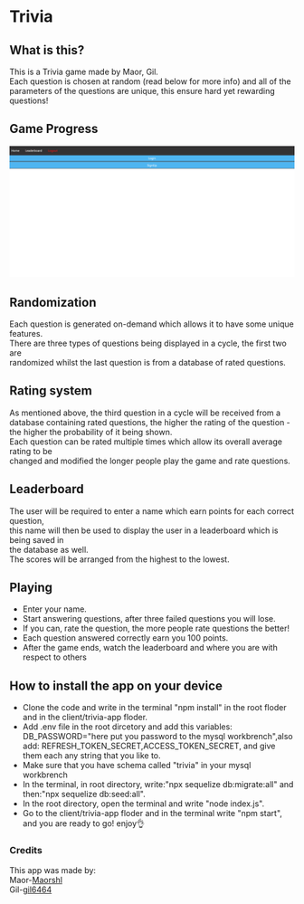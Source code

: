 # Trivia

## What is this?

This is a Trivia game made by Maor, Gil.\
Each question is chosen at random (read below for more info) and all of the parameters of the questions are unique, this ensure hard yet rewarding questions!

## Game Progress

![](./Client/trivia-app/public/ReadMeFiles/GameProgress.gif)

## Randomization

Each question is generated on-demand which allows it to have some unique features.\
There are three types of questions being displayed in a cycle, the first two are\
randomized whilst the last question is from a database of rated questions.

## Rating system

As mentioned above, the third question in a cycle will be received from a database containing rated questions, the higher the rating of the question - the higher the probability of it being shown. \
Each question can be rated multiple times which allow its overall average rating to be \
changed and modified the longer people play the game and rate questions.

## Leaderboard

The user will be required to enter a name which earn points for each correct question,\
this name will then be used to display the user in a leaderboard which is being saved in\
the database as well.\
The scores will be arranged from the highest to the lowest.

## Playing

- Enter your name.
- Start answering questions, after three failed questions you will lose.
- If you can, rate the question, the more people rate questions the better!
- Each question answered correctly earn you 100 points.
- After the game ends, watch the leaderboard and where you are with respect to others

## How to install the app on your device

- Clone the code and write in the terminal "npm install" in the root floder and in the client/trivia-app floder.
- Add .env file in the root dircetory and add this variables: DB_PASSWORD="here put you password to the mysql workbrench",also add: REFRESH_TOKEN_SECRET,ACCESS_TOKEN_SECRET, and give them each any string that you like to.
- Make sure that you have schema called "trivia" in your mysql workbrench
- In the terminal, in root directory, write:"npx sequelize db:migrate:all" and then:"npx sequelize db:seed:all".
- In the root directory, open the terminal and write "node index.js".
- Go to the client/trivia-app floder and in the terminal write "npm start", and you are ready to go! enjoy👌

### Credits

This app was made by:\
Maor-[Maorshl](https://pages.github.com/Maorshl)\
Gil-[gil6464](https://pages.github.com/gil6464)
